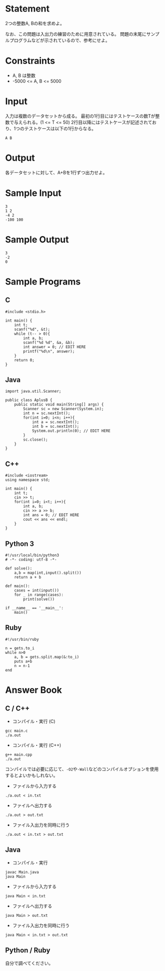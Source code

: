 # Statement

2つの整数A, Bの和を求めよ。

なお、この問題は入出力の練習のために用意されている。
問題の末尾にサンプルプログラムなどが示されているので、参考にせよ。

# Constraints

* A, B は整数
* -5000 <= A, B <= 5000

# Input

入力は複数のデータセットから成る。
最初の1行目にはテストケースの数Tが整数で与えられる。(1 <= T <= 50)
2行目以降にはテストケースが記述されており、1つのテストケースは以下の1行からなる。

```
A B
```

# Output
各データセットに対して、A+Bを1行ずつ出力せよ。

# Sample Input
```
3
1 2
-4 2
-100 100
```

# Sample Output
```
3
-2
0
```

# Sample Programs

## C

```
#include <stdio.h>

int main() {
    int t;
    scanf("%d", &t);
	while (t-- > 0){
        int a, b;
        scanf("%d %d", &a, &b);
        int answer = 0; // EDIT HERE
        printf("%d\n", answer);
    }
    return 0;
}
```

## Java

```
import java.util.Scanner;

public class AplusB {
	public static void main(String[] args) {
		Scanner sc = new Scanner(System.in);
		int n = sc.nextInt();
		for(int i=0; i<n; i++){
			int a = sc.nextInt();
			int b = sc.nextInt();
			System.out.println(0); // EDIT HERE
		}
		sc.close();
	}
}
```

## C++

```
#include <iostream>
using namespace std;

int main() {
    int t;
    cin >> t;
    for(int i=0; i<t; i++){
   	    int a, b;
        cin >> a >> b;
        int ans = 0; // EDIT HERE
        cout << ans << endl;
    }
}
```

## Python 3

```
#!/usr/local/bin/python3
# -*- coding: utf-8 -*-

def solve():
    a,b = map(int,input().split())
    return a + b

def main():
    cases = int(input())
    for _ in range(cases):
        print(solve())

if __name__ == '__main__':
    main()
```

## Ruby

```
#!/usr/bin/ruby

n = gets.to_i
while n>0
    a, b = gets.split.map(&:to_i)
    puts a+b
    n = n-1
end
```

# Answer Book

## C / C++

* コンパイル・実行 (C)

```
gcc main.c
./a.out
```

* コンパイル・実行 (C++)

```
g++ main.cpp
./a.out
```

コンパイルでは必要に応じて、``-O2``や``-Wall``などのコンパイルオプションを使用するとよいかもしれない。

* ファイルから入力する

```
./a.out < in.txt
```

* ファイルへ出力する

```
./a.out > out.txt
```

* ファイル入出力を同時に行う

```
./a.out < in.txt > out.txt
```

## Java

* コンパイル・実行

```
javac Main.java
java Main
```

* ファイルから入力する

```
java Main < in.txt
```

* ファイルへ出力する

```
java Main > out.txt
```

* ファイル入出力を同時に行う

```
java Main < in.txt > out.txt
```

## Python / Ruby

自分で調べてください。
